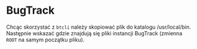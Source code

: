 # BugTrack

Chcąc skorzystać z `btcli` należy skopiować plik do katalogu /usr/local/bin.
Następnie wskazać gdzie znajdują się pliki instancji BugTrack (zmienna `ROOT`
na samym początku pliku).
